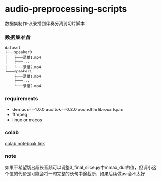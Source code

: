 # audio-preprocessing-scripts
数据集制作-从录播到伴奏分离到切片脚本
### 数据集准备
```shell
dataset
├───speaker0
│   ├───录播1.mp4
│   ├───...
│   └───录播2.mp4
└───speaker1
    ├───录播1.mp4
    ├───...
    └───录播2.mp4
```
### requirements
+ demucs==4.0.0 auditok==0.2.0 soundfile librosa tqdm
+ ffmpeg
+ linux or macos

### colab
[colab notebook link](https://colab.research.google.com/drive/1Z-a4HQ4CxyY1cSpVcaEZxta4GVRReens?usp=sharing) 
### note
如果不希望切出超长音频可以调整3_final_slice.py中mmax_dur的值，但调小这个值的代价是可能会将一句完整的长句中途截断，如果后续做asr会不太好